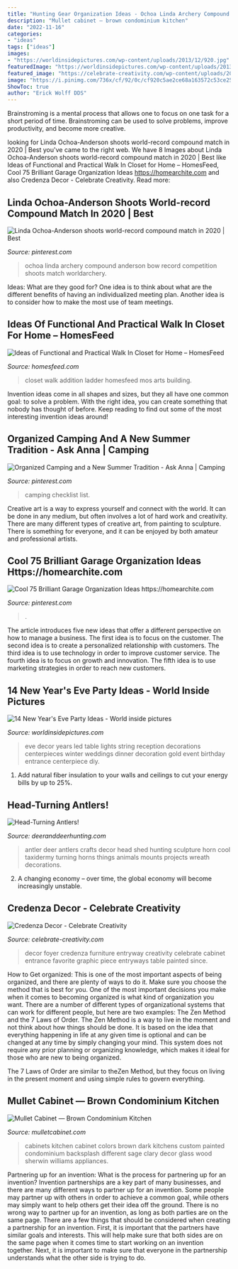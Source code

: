 ```yaml
---
title: "Hunting Gear Organization Ideas - Ochoa Linda Archery Compound Anderson Bow Record Competition Shoots Match Worldarchery"
description: "Mullet cabinet — brown condominium kitchen"
date: "2022-11-16"
categories:
- "ideas"
tags: ["ideas"]
images:
- "https://worldinsidepictures.com/wp-content/uploads/2013/12/920.jpg"
featuredImage: "https://worldinsidepictures.com/wp-content/uploads/2013/12/920.jpg"
featured_image: "https://celebrate-creativity.com/wp-content/uploads/2016/08/cabinet-decor-foyer.jpg"
image: "https://i.pinimg.com/736x/cf/92/0c/cf920c5ae2ce68a163572c53ce25bb05--camping-list-camping-checklist.jpg"
ShowToc: true
author: "Erick Wolff DDS"
---
```



Brainstroming is a mental process that allows one to focus on one task for a short period of time. Brainstroming can be used to solve problems, improve productivity, and become more creative.

	

		
looking for Linda Ochoa-Anderson shoots world-record compound match in 2020 | Best you've came to the right web. We have 8 Images about Linda Ochoa-Anderson shoots world-record compound match in 2020 | Best like Ideas of Functional and Practical Walk In Closet for Home – HomesFeed, Cool 75 Brilliant Garage Organization Ideas https://homearchite.com and also Credenza Decor - Celebrate Creativity. Read more:
		
    
## Linda Ochoa-Anderson Shoots World-record Compound Match In 2020 | Best

<img loading=lazy src="https://i.pinimg.com/736x/09/60/7b/09607b75efc60b7325de537fe5678a18.jpg" onerror="this.onerror=null;this.src='https://tse4.mm.bing.net/th?id=OIP.FusuZGTb1O-UPTPdj8JopQHaEK&amp;pid=15.1';" alt="Linda Ochoa-Anderson shoots world-record compound match in 2020 | Best">

_Source: pinterest.com_

>ochoa linda archery compound anderson bow record competition shoots match worldarchery. 

	

Ideas: What are they good for?
One idea is to think about what are the different benefits of having an individualized meeting plan. Another idea is to consider how to make the most use of team meetings.

    
## Ideas Of Functional And Practical Walk In Closet For Home – HomesFeed

<img loading=lazy src="http://homesfeed.com/wp-content/uploads/2017/02/walk-in-closet-remodel-with-ladder-addition.jpg" onerror="this.onerror=null;this.src='https://tse4.mm.bing.net/th?id=OIP.GFNReR_tHhuKbftcGm4T0QHaLH&amp;pid=15.1';" alt="Ideas of Functional and Practical Walk In Closet for Home – HomesFeed">

_Source: homesfeed.com_

>closet walk addition ladder homesfeed mos arts building. 

	

Invention ideas come in all shapes and sizes, but they all have one common goal: to solve a problem. With the right idea, you can create something that nobody has thought of before. Keep reading to find out some of the most interesting invention ideas around!

    
## Organized Camping And A New Summer Tradition - Ask Anna | Camping

<img loading=lazy src="https://i.pinimg.com/736x/cf/92/0c/cf920c5ae2ce68a163572c53ce25bb05--camping-list-camping-checklist.jpg" onerror="this.onerror=null;this.src='https://tse3.mm.bing.net/th?id=OIP.9JmPb3ZGiE207aLxaV9vlQHaKJ&amp;pid=15.1';" alt="Organized Camping and a New Summer Tradition - Ask Anna | Camping">

_Source: pinterest.com_

>camping checklist list. 

	

Creative art is a way to express yourself and connect with the world. It can be done in any medium, but often involves a lot of hard work and creativity. There are many different types of creative art, from painting to sculpture. There is something for everyone, and it can be enjoyed by both amateur and professional artists.

    
## Cool 75 Brilliant Garage Organization Ideas Https://homearchite.com

<img loading=lazy src="https://i.pinimg.com/736x/22/cf/e4/22cfe49037cf23094434d27dc0e043be.jpg" onerror="this.onerror=null;this.src='https://tse3.mm.bing.net/th?id=OIP.VJ8WyH57WsvOTkXVz-ye0QHaHQ&amp;pid=15.1';" alt="Cool 75 Brilliant Garage Organization Ideas https://homearchite.com">

_Source: pinterest.com_

>. 

	

The article introduces five new ideas that offer a different perspective on how to manage a business. The first idea is to focus on the customer. The second idea is to create a personalized relationship with customers. The third idea is to use technology in order to improve customer service. The fourth idea is to focus on growth and innovation. The fifth idea is to use marketing strategies in order to reach new customers.

    
## 14 New Year&#039;s Eve Party Ideas - World Inside Pictures

<img loading=lazy src="https://worldinsidepictures.com/wp-content/uploads/2013/12/920.jpg" onerror="this.onerror=null;this.src='https://tse1.mm.bing.net/th?id=OIP.jij6bp6P0zUViOE9D5ZkYQAAAA&amp;pid=15.1';" alt="14 New Year&#039;s Eve Party Ideas - World inside pictures">

_Source: worldinsidepictures.com_

>eve decor years led table lights string reception decorations centerpieces winter weddings dinner decoration gold event birthday entrance centerpiece diy. 

	

1. Add natural fiber insulation to your walls and ceilings to cut your energy bills by up to 25%.

    
## Head-Turning Antlers!

<img loading=lazy src="http://www.deeranddeerhunting.com/wp-content/uploads/PeakAntlers.jpg" onerror="this.onerror=null;this.src='https://tse2.mm.bing.net/th?id=OIP.GTkhpSjVS8Q3_SEXNL4ZBwHaLH&amp;pid=15.1';" alt="Head-Turning Antlers!">

_Source: deeranddeerhunting.com_

>antler deer antlers crafts decor head shed hunting sculpture horn cool taxidermy turning horns things animals mounts projects wreath decorations. 

	

2. A changing economy – over time, the global economy will become increasingly unstable.

    
## Credenza Decor - Celebrate Creativity

<img loading=lazy src="https://celebrate-creativity.com/wp-content/uploads/2016/08/cabinet-decor-foyer.jpg" onerror="this.onerror=null;this.src='https://tse3.mm.bing.net/th?id=OIP.q4pMjSTrtQBYztWFXAu6cQHaLG&amp;pid=15.1';" alt="Credenza Decor - Celebrate Creativity">

_Source: celebrate-creativity.com_

>decor foyer credenza furniture entryway creativity celebrate cabinet entrance favorite graphic piece entryways table painted since. 

	

How to Get organized: This is one of the most important aspects of being organized, and there are plenty of ways to do it. Make sure you choose the method that is best for you.
One of the most important decisions you make when it comes to becoming organized is what kind of organization you want. There are a number of different types of organizational systems that can work for different people, but here are two examples: The Zen Method and the 7 Laws of Order.
The Zen Method is a way to live in the moment and not think about how things should be done. It is based on the idea that everything happening in life at any given time is optional and can be changed at any time by simply changing your mind. This system does not require any prior planning or organizing knowledge, which makes it ideal for those who are new to being organized.

The 7 Laws of Order are similar to theZen Method, but they focus on living in the present moment and using simple rules to govern everything.

    
## Mullet Cabinet — Brown Condominium Kitchen

<img loading=lazy src="https://www.mulletcabinet.com/media/MulletHomeN_0017.jpg" onerror="this.onerror=null;this.src='https://tse4.mm.bing.net/th?id=OIP.Ba2umuAH0HhsZeIUNQD3OgHaLG&amp;pid=15.1';" alt="Mullet Cabinet — Brown Condominium Kitchen">

_Source: mulletcabinet.com_

>cabinets kitchen cabinet colors brown dark kitchens custom painted condominium backsplash different sage clary decor glass wood sherwin williams appliances. 

	

Partnering up for an invention: What is the process for partnering up for an invention?
Invention partnerships are a key part of many businesses, and there are many different ways to partner up for an invention. Some people may partner up with others in order to achieve a common goal, while others may simply want to help others get their idea off the ground. There is no wrong way to partner up for an invention, as long as both parties are on the same page.
There are a few things that should be considered when creating a partnership for an invention. First, it is important that the partners have similar goals and interests. This will help make sure that both sides are on the same page when it comes time to start working on an invention together. Next, it is important to make sure that everyone in the partnership understands what the other side is trying to do.

